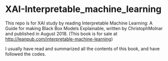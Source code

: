 # XAI-Interpretable_machine_learning

This repo is for XAI study by reading Interpretable Machine Learning: A Guide for making Black Box Models Explainable, written by ChristophMolnar and published in August 2018.
(This book is for sale at http://leanpub.com/interpretable-machine-learning)

I usually have read and summarized all the contents of this book, and have followed the codes.

